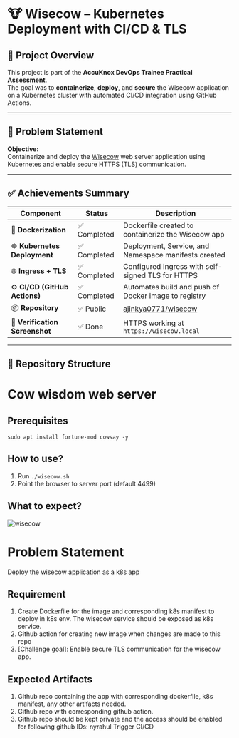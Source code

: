 # 🐮 Wisecow – Kubernetes Deployment with CI/CD & TLS

## 🚀 Project Overview

This project is part of the **AccuKnox DevOps Trainee Practical Assessment**.  
The goal was to **containerize**, **deploy**, and **secure** the Wisecow application on a Kubernetes cluster with automated CI/CD integration using GitHub Actions.

---

## 🧩 Problem Statement

**Objective:**  
Containerize and deploy the [Wisecow](https://github.com/nyrahul/wisecow) web server application using Kubernetes and enable secure HTTPS (TLS) communication.

---

## ✅ Achievements Summary

| Component | Status | Description |
|------------|--------|-------------|
| 🐳 **Dockerization** | ✅ Completed | Dockerfile created to containerize the Wisecow app |
| ☸️ **Kubernetes Deployment** | ✅ Completed | Deployment, Service, and Namespace manifests created |
| 🌐 **Ingress + TLS** | ✅ Completed | Configured Ingress with self-signed TLS for HTTPS |
| ⚙️ **CI/CD (GitHub Actions)** | ✅ Completed | Automates build and push of Docker image to registry |
| 📦 **Repository** | ✅ Public | [ajinkya0771/wisecow](https://github.com/ajinkya0771/wisecow) |
| 📸 **Verification Screenshot** | ✅ Done | HTTPS working at `https://wisecow.local` |

---

## 🧱 Repository Structure





# Cow wisdom web server

## Prerequisites

```
sudo apt install fortune-mod cowsay -y
```

## How to use?

1. Run `./wisecow.sh`
2. Point the browser to server port (default 4499)

## What to expect?
![wisecow](https://github.com/nyrahul/wisecow/assets/9133227/8d6bfde3-4a5a-480e-8d55-3fef60300d98)

# Problem Statement
Deploy the wisecow application as a k8s app

## Requirement
1. Create Dockerfile for the image and corresponding k8s manifest to deploy in k8s env. The wisecow service should be exposed as k8s service.
2. Github action for creating new image when changes are made to this repo
3. [Challenge goal]: Enable secure TLS communication for the wisecow app.

## Expected Artifacts
1. Github repo containing the app with corresponding dockerfile, k8s manifest, any other artifacts needed.
2. Github repo with corresponding github action.
3. Github repo should be kept private and the access should be enabled for following github IDs: nyrahul
Trigger CI/CD
